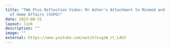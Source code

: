 ```yaml
---
title: "TWA Plus Reflection Video: Mr Azhar's Attachment to Minmed and Ministry
  of Home Affairs (SSPO)"
date: 2023-08-31
layout: link
description: ""
image: ""
external: https://www.youtube.com/watch?v=gzW_rt_LAGY
---
```

